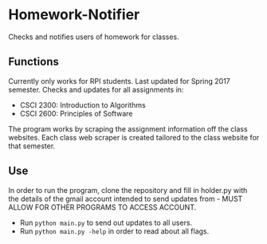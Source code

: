 # Homework-Notifier

Checks and notifies users of homework for classes.

## Functions

Currently only works for RPI students.
Last updated for Spring 2017 semester.
Checks and updates for all assignments in:
  * CSCI 2300: Introduction to Algorithms
  * CSCI 2600: Principles of Software

The program works by scraping the assignment information off the class websites.
Each class web scraper is created tailored to the class website for that semester.

## Use

In order to run the program, clone the repository and fill in holder.py with the details of the gmail account intended to send updates from - MUST ALLOW FOR OTHER PROGRAMS TO ACCESS ACCOUNT.

 * Run ```python main.py``` to send out updates to all users.
 * Run ```python main.py -help``` in order to read about all flags.
